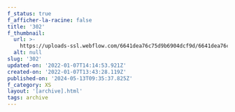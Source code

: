 ```yaml
---
f_status: true
f_afficher-la-racine: false
title: '302'
f_thumbnail:
  url: >-
    https://uploads-ssl.webflow.com/6641dea76c75d9b6904dcf9d/6641dea76c75d9b6904dd362_302.jpg
  alt: null
slug: '302'
updated-on: '2022-01-07T14:14:53.921Z'
created-on: '2022-01-07T13:43:28.119Z'
published-on: '2024-05-13T09:35:37.825Z'
f_category: XS
layout: '[archive].html'
tags: archive
---
```



